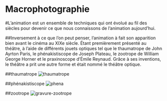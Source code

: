# Macrophotographie

#L’animation est un ensemble de techniques qui ont évolué au fil des siècles pour devenir ce que nous connaissons de l’animation aujourd’hui. 

##Inversement à ce que l’on peut penser, l’animation à fait son apparition bien avant le cinéma au XIXe siècle. Étant premièrement présenté au théâtre, à l’aide de différents jouets optiques tel que le thaumatrope de John Ayrton Paris, le phénakistiscope de Joseph Plateau, le zootrope de William George Horner et le praxinoscope d’Émile Reynaud. Grâce à ses inventions, le théâtre a prit une autre forme et était nommé le théâtre optique.

##thaumatrope
![thaumatrope](https://user-images.githubusercontent.com/94126495/145142993-0f47b32d-ba3c-41cd-8ef8-dbe381edad4a.jpg)

##phénakistiscope
![phena](https://user-images.githubusercontent.com/94126495/145143548-fb4298df-847b-4d9e-9ffc-c602d188df55.jpg)

##zootrope
![gravure-zootrope](https://user-images.githubusercontent.com/94126495/145143721-7ee03188-1312-422c-83c6-83be6dba9ea9.jpg)
